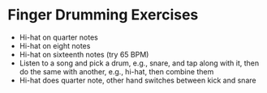 # Finger Drumming Exercises

- Hi-hat on quarter notes
- Hi-hat on eight notes
- Hi-hat on sixteenth notes (try 65 BPM)
- Listen to a song and pick a drum, e.g., snare, and tap along with it, then do the same with another, e.g., hi-hat, then combine them
- Hi-hat does quarter note, other hand switches between kick and snare